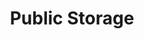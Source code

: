 ---
title: "Public Storage"
url: /austin/public-storage-research-boulevard/
shop: storage rental
---
